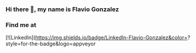 ### Hi there 👋, my name is Flavio Gonzalez

<!--
**Flavio008/Flavio008** is a ✨ _special_ ✨ repository because its `README.md` (this file) appears on your GitHub profile. -->

### Find me at

[![LinkedIn](https://img.shields.io/badge/LinkedIn-Flavio-Gonzalez&color=<orange>?style=for-the-badge&logo=appveyor
